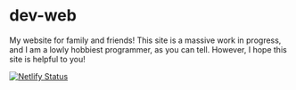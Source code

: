 # dev-web
My website for family and friends! This site is a massive work in progress, and I am a lowly hobbiest programmer, as you can tell. However, I hope this site is helpful to you!

[![Netlify Status](https://api.netlify.com/api/v1/badges/073e4ae4-b74b-4ab9-a6a6-9104887f419b/deploy-status)](https://app.netlify.com/sites/dev-fly/deploys)